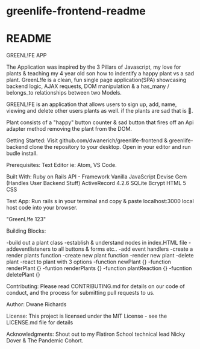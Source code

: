 # greenlife-frontend-readme

# README

GREENL!FE APP

The Application was inspired by the 3 Pillars of Javascript, my love for plants & teaching my 4 year old son how to indentify a happy plant vs a sad plant.
GreenL!fe is a clean, fun single page application(SPA) showcasing backend logic, AJAX requests, DOM manipulation & a has_many / belongs_to relationships between two Models.

GREENL!FE is an application that allows users to sign up, add, name, viewing and delete other users plants as well. if the plants are sad that is 🥀.

Plant consists of a "happy" button counter & sad button that fires off an Api adapter method removing the plant from the DOM.


Getting Started:
Visit github.com/dwanerich/greenlife-frontend & greenlife-backend clone the repository to your desktop. Open in your editor and run budle install.

Prerequisites:
Text Editor ie: Atom, VS Code.

Built With:
Ruby on Rails API - Framework
Vanilla JavaScript
Devise Gem (Handles User Backend Stuff)
ActiveRecord 4.2.6
SQLite
Bcrypt
HTML 5
CSS


Test App:
Run rails s in your terminal and copy & paste localhost:3000 local host code into your browser.

"GreenL!fe 123"


Building Blocks:

-build out a plant class
-establish & understand nodes in index.HTML file
-addeventlisteners to all buttons & forms etc..
-add event handlers
-create a render plants function
-create new plant function
-render new plant
-delete plant
-react to plant with 3 options
-function newPlant {}
-function renderPlant {}
-funtion renderPlants {}
-function plantReaction {}
-fucntion deletePlant {}


Contributing:
Please read CONTRIBUTING.md for details on our code of conduct, and the process for submitting pull requests to us.

Author:
Dwane Richards

License:
This project is licensed under the MIT License - see the LICENSE.md file for details

Acknowledgments:
Shout out to my Flatiron School technical lead Nicky Dover & The Pandemic Cohort.


